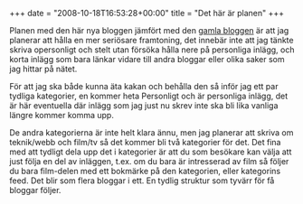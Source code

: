 +++
date = "2008-10-18T16:53:28+00:00"
title = "Det här är planen"
+++

Planen med den här nya bloggen jämfört med den [gamla bloggen][1] är att jag planerar att hålla en mer seriösare framtoning, det innebär inte att jag tänkte skriva opersonligt och stelt utan försöka hålla nere på personliga inlägg, och korta inlägg som bara länkar vidare till andra bloggar eller olika saker som jag hittar på nätet.

För att jag ska både kunna äta kakan och behålla den så inför jag ett par tydliga kategorier, en kommer heta Personligt och är personliga inlägg, det är här eventuella där inlägg som jag just nu skrev inte ska bli lika vanliga längre kommer komma upp.

De andra kategorierna är inte helt klara ännu, men jag planerar att skriva om teknik/webb och film/tv så det kommer bli två kategorier för det. Det fina med att tydligt dela upp det i kategorier är att du som besökare kan välja att just följa en del av inläggen, t.ex. om du bara är intresserad av film så följer du bara film-delen med ett bokmärke på den kategorien, eller kategorins feed. Det blir som flera bloggar i ett. En tydlig struktur som tyvärr för få bloggar följer.

<small></small>

 [1]: http://junkpile.se/~s/wp/
